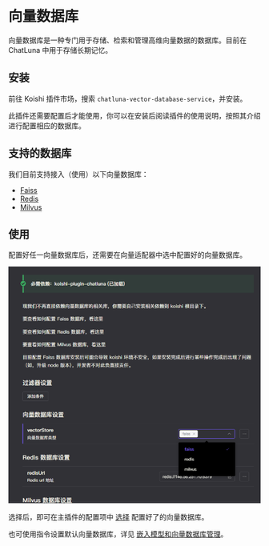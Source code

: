 # 向量数据库

向量数据库是一种专门用于存储、检索和管理高维向量数据的数据库。目前在 ChatLuna 中用于存储长期记忆。

## 安装

前往 Koishi 插件市场，搜索 `chatluna-vector-database-service`，并安装。

此插件还需要配置后才能使用，你可以在安装后阅读插件的使用说明，按照其介绍进行配置相应的数据库。

## 支持的数据库

我们目前支持接入（使用）以下向量数据库：

- [Faiss](./faiss.md)
- [Redis](./redis.md)
- [Milvus](./milvus.md)

## 使用

配置好任一向量数据库后，还需要在向量适配器中选中配置好的向量数据库。

![alt text](../../public/images/image-52.png)

选择后，即可在主插件的配置项中 [选择](../useful-configurations#defaultvectorstore) 配置好了的向量数据库。

也可使用指令设置默认向量数据库，详见 [嵌入模型和向量数据库管理](../useful-commands.md#嵌入模型和向量数据库管理)。
